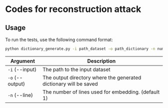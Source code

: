 # Codes for reconstruction attack


## Usage
To run the tests, use the following command format:

```bash
python dictionary_generate.py -i path_dataset -o path_dictionary -n number_of_embedding
```

| Argument     | Description                                                                   |
|--------------|-------------------------------------------------------------------------------|
| `-i` (--input)   | The path to the input dataset                                    |
| `-o` (--output)      |  The output directory where the generated dictionary will be saved           |
| `-n` (--line)     | The number of lines used for embedding. (default 1)      |



